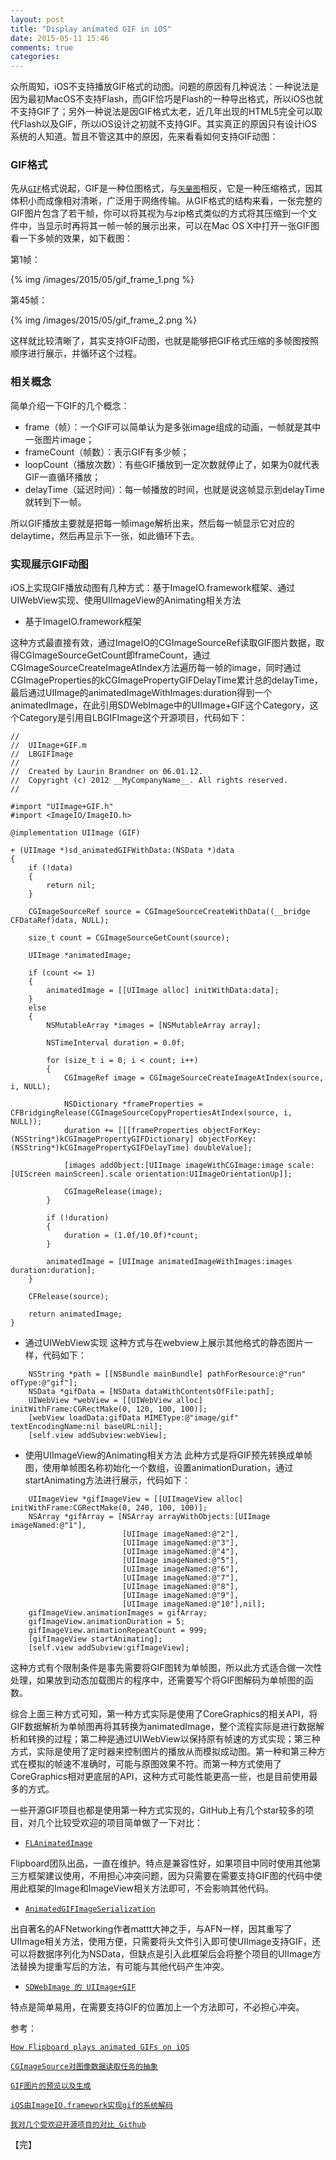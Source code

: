 ```yaml
---
layout: post
title: "Display animated GIF in iOS"
date: 2015-05-11 15:46
comments: true
categories: 
---
```


众所周知，iOS不支持播放GIF格式的动图。问题的原因有几种说法：一种说法是因为最初MacOS不支持Flash，而GIF恰巧是Flash的一种导出格式，所以iOS也就不支持GIF了；另外一种说法是因GIF格式太老，近几年出现的HTML5完全可以取代Flash以及GIF，所以iOS设计之初就不支持GIF。其实真正的原因只有设计iOS系统的人知道。暂且不管这其中的原因，先来看看如何支持GIF动图：

### GIF格式

先从[`GIF`](http://zh.wikipedia.org/wiki/GIF)格式说起，GIF是一种位图格式，与[`矢量图`](http://en.wikipedia.org/wiki/Vector_graphics)相反，它是一种压缩格式，因其体积小而成像相对清晰，广泛用于网络传输。从GIF格式的结构来看，一张完整的GIF图片包含了若干帧，你可以将其视为与zip格式类似的方式将其压缩到一个文件中，当显示时再将其一帧一帧的展示出来，可以在Mac OS X中打开一张GIF图看一下多帧的效果，如下截图：

第1帧：

{% img /images/2015/05/gif_frame_1.png %}

第45帧：

{% img /images/2015/05/gif_frame_2.png %}

这样就比较清晰了，其实支持GIF动图，也就是能够把GIF格式压缩的多帧图按照顺序进行展示，并循环这个过程。

### 相关概念

简单介绍一下GIF的几个概念：

* frame（帧）：一个GIF可以简单认为是多张image组成的动画，一帧就是其中一张图片image；
* frameCount（帧数）：表示GIF有多少帧；
* loopCount（播放次数）：有些GIF播放到一定次数就停止了，如果为0就代表GIF一直循环播放；
* delayTime（延迟时间）：每一帧播放的时间，也就是说这帧显示到delayTime就转到下一帧。

所以GIF播放主要就是把每一帧image解析出来，然后每一帧显示它对应的delaytime，然后再显示下一张，如此循环下去。

### 实现展示GIF动图

iOS上实现GIF播放动图有几种方式：基于ImageIO.framework框架、通过UIWebView实现、使用UIImageView的Animating相关方法

* 基于ImageIO.framework框架

这种方式最直接有效，通过ImageIO的CGImageSourceRef读取GIF图片数据，取得CGImageSourceGetCount即frameCount，通过CGImageSourceCreateImageAtIndex方法遍历每一帧的image，同时通过CGImageProperties的kCGImagePropertyGIFDelayTime累计总的delayTime，最后通过UIImage的animatedImageWithImages:duration得到一个animatedImage，在此引用SDWebImage中的UIImage+GIF这个Category，这个Category是引用自LBGIFImage这个开源项目，代码如下：

```
//
//  UIImage+GIF.m
//  LBGIFImage
//
//  Created by Laurin Brandner on 06.01.12.
//  Copyright (c) 2012 __MyCompanyName__. All rights reserved.
//

#import "UIImage+GIF.h"
#import <ImageIO/ImageIO.h>

@implementation UIImage (GIF)

+ (UIImage *)sd_animatedGIFWithData:(NSData *)data
{
    if (!data)
    {
        return nil;
    }
    
    CGImageSourceRef source = CGImageSourceCreateWithData((__bridge CFDataRef)data, NULL);
    
    size_t count = CGImageSourceGetCount(source);

    UIImage *animatedImage;

    if (count <= 1)
    {
        animatedImage = [[UIImage alloc] initWithData:data];
    }
    else
    {
        NSMutableArray *images = [NSMutableArray array];

        NSTimeInterval duration = 0.0f;

        for (size_t i = 0; i < count; i++)
        {
            CGImageRef image = CGImageSourceCreateImageAtIndex(source, i, NULL);

            NSDictionary *frameProperties = CFBridgingRelease(CGImageSourceCopyPropertiesAtIndex(source, i, NULL));
            duration += [[[frameProperties objectForKey:(NSString*)kCGImagePropertyGIFDictionary] objectForKey:(NSString*)kCGImagePropertyGIFDelayTime] doubleValue];

            [images addObject:[UIImage imageWithCGImage:image scale:[UIScreen mainScreen].scale orientation:UIImageOrientationUp]];

            CGImageRelease(image);
        }

        if (!duration)
        {
            duration = (1.0f/10.0f)*count;
        }

        animatedImage = [UIImage animatedImageWithImages:images duration:duration];
    }

    CFRelease(source);

    return animatedImage;
}
```

* 通过UIWebView实现 
这种方式与在webview上展示其他格式的静态图片一样，代码如下：

```
	NSString *path = [[NSBundle mainBundle] pathForResource:@"run" ofType:@"gif"];
    NSData *gifData = [NSData dataWithContentsOfFile:path];
    UIWebView *webView = [[UIWebView alloc] initWithFrame:CGRectMake(0, 120, 100, 100)];
    [webView loadData:gifData MIMEType:@"image/gif" textEncodingName:nil baseURL:nil];
    [self.view addSubview:webView];
```


* 使用UIImageView的Animating相关方法
此种方式是将GIF预先转换成单帧图，使用单帧图名称初始化一个数组，设置animationDuration，通过startAnimating方法进行展示，代码如下：

```
	UIImageView *gifImageView = [[UIImageView alloc] initWithFrame:CGRectMake(0, 240, 100, 100)];
    NSArray *gifArray = [NSArray arrayWithObjects:[UIImage imageNamed:@"1"],
                         [UIImage imageNamed:@"2"],
                         [UIImage imageNamed:@"3"],
                         [UIImage imageNamed:@"4"],
                         [UIImage imageNamed:@"5"],
                         [UIImage imageNamed:@"6"],
                         [UIImage imageNamed:@"7"],
                         [UIImage imageNamed:@"8"],
                         [UIImage imageNamed:@"9"],
                         [UIImage imageNamed:@"10"],nil];
    gifImageView.animationImages = gifArray; 
    gifImageView.animationDuration = 5; 
    gifImageView.animationRepeatCount = 999;
    [gifImageView startAnimating];
    [self.view addSubview:gifImageView];
```
这种方式有个限制条件是事先需要将GIF图转为单帧图，所以此方式适合做一次性处理，如果放到动态加载图片的程序中，还需要写个将GIF图解码为单帧图的函数。

综合上面三种方式可知，第一种方式实际是使用了CoreGraphics的相关API，将GIF数据解析为单帧图再将其转换为animatedImage，整个流程实际是进行数据解析和转换的过程；第二种是通过UIWebView以保持原有帧速的方式实现；第三种方式，实际是使用了定时器来控制图片的播放从而模拟成动图。第一种和第三种方式在模拟的帧速不准确时，可能与原图效果不符。而第一种方式使用了CoreGraphics相对更底层的API，这种方式可能性能更高一些，也是目前使用最多的方式。

一些开源GIF项目也都是使用第一种方式实现的，GitHub上有几个star较多的项目，对几个比较受欢迎的项目简单做了一下对比：

* [`FLAnimatedImage`](https://github.com/Flipboard/FLAnimatedImage) 

Flipboard团队出品，一直在维护。特点是兼容性好，如果项目中同时使用其他第三方框架建议使用，不用担心冲突问题，因为只需要在需要支持GIF图的代码中使用此框架的Image和ImageView相关方法即可，不会影响其他代码。

* [`AnimatedGIFImageSerialization`](https://github.com/mattt/AnimatedGIFImageSerialization)

出自著名的AFNetworking作者mattt大神之手，与AFN一样，因其重写了UIImage相关方法，使用方便，只需要将头文件引入即可使UIImage支持GIF，还可以将数据序列化为NSData，但缺点是引入此框架后会将整个项目的UIImage方法替换为提重写后的方法，有可能与其他代码产生冲突。

* [`SDWebImage 的 UIImage+GIF`](https://github.com/rs/SDWebImage)

特点是简单易用，在需要支持GIF的位置加上一个方法即可，不必担心冲突。

参考：

[`How Flipboard plays animated GIFs on iOS`](http://engineering.flipboard.com/2014/05/animated-gif/)

[`CGImageSource对图像数据读取任务的抽象`](http://www.tanhao.me/pieces/1019.html/)

[`GIF图片的预览以及生成`](http://bytelee.me/blog/2013/05/16/ios-giftu-pian-de-yu-lan-yi-ji-sheng-cheng/)

[`iOS由ImageIO.framework实现gif的系统解码`](http://www.tuicool.com/articles/RZJRrmb)

[`我对几个受欢迎开源项目的对比_Github`](https://github.com/yuxiaopeng/GIF)

【完】